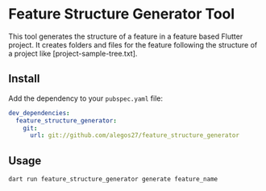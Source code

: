 # Feature Structure Generator Tool
This tool generates the structure of a feature in a feature based Flutter project. It creates folders and files for the feature following the structure of a project like [project-sample-tree.txt].

## Install
Add  the dependency to your `pubspec.yaml` file:
```yaml
dev_dependencies:
  feature_structure_generator:
    git:
      url: git://github.com/alegos27/feature_structure_generator
```

## Usage
```sh
dart run feature_structure_generator generate feature_name
```